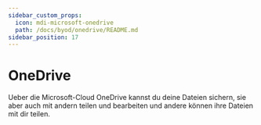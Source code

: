 ```yaml
---
sidebar_custom_props:
  icon: mdi-microsoft-onedrive
  path: /docs/byod/onedrive/README.md
sidebar_position: 17
---
```


# OneDrive

Ueber die Microsoft-Cloud OneDrive kannst du deine Dateien sichern, sie aber auch mit andern teilen und bearbeiten und andere können ihre Dateien mit dir teilen.

<Features />